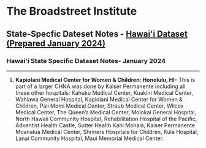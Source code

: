 # The Broadstreet Institute

## State-Specfic Dateset Notes - [Hawai'i Dataset (Prepared January 2024)](https://github.com/BroadStreet-Health/Community-Health-Needs-Assessments)

### Hawai'i State Specific Dataset Notes- January 2024

---

1. <strong> Kapiolani Medical Center for Women & Children: Honolulu, HI-</strong> This is part of a larger CHNA was done by Kaiser Permanente including all these other hospitals: Kahuku Medical Center, Kuakini Medical Center, Wahiawa General Hospital, Kapiolani Medical Center for Women & Children, Pali Momi Medical Center, Straub Medical Center, Wilcox Medical Center, The Queen’s Medical Center, Molokai General Hospital, North Hawaii Community Hospital, Rehabilitation Hospital of the Pacific, Adventist Health Castle, Sutter Health Kahi Mohala, Kaiser Permanente Moanalua Medical Center, Shriners Hospitals for Children, Kula Hospital, Lanai Community Hospital, Maui Memorial Medical Center.
